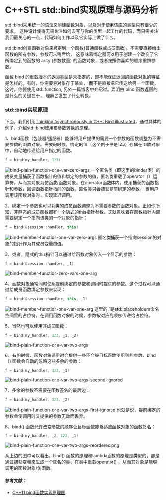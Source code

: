 C++STL std::bind实现原理与源码分析
==================================

std::bind采用统一的语法来创建函数对象，以及对于使用该库的类型只有很少的要求。
这种设计使得无需关注如何去写与你的类型一起工作的代码，而只需关注我们最关心的一点，代码如何工作以及它实际上做了什么。

std::bind创建函数对象来绑定到一个函数(普通函数或成员函数)。不需要直接给出函数的所有参数，参数可以稍后给，
这意味着绑定器可以用于创建一个改变了它所绑定到的函数的 arity (参数数量) 的函数对象，或者按照你喜欢的顺序重排参数。

函数 bind 的重载版本的返回类型是未指定的，即不能保证返回的函数对象的特征是怎样的。有时，你需要将对象存于某处，
而不是直接把它传送给另一个函数，这时，你要使用std::function, 另外一篇博客中介绍过。弄明白 bind 函数返回的是什么的关键在于，
理解它发生了什么转换。

### std::bind实现原理

下面，我们引用[Thinking Asynchronously in C++: Bind illustrated](http://blog.think-async.com/2010/04/bind-illustrated.html)，通过具体的例子，介绍std::bind使用和参数转换的原理。

1、bind函数（包装器/适配器）能够将用户提供的需要一个参数的函数调整为不需要参数的函数对象。需要的时候，绑定的值（这个例子中是123）存储在函数对象中，自动地传递给用户指定的函数。
```cpp
f = bind(my_handler, 123)
```
![bind-plain-function-one-var-zero-args](bind-plain-function-one-var-zero-args.png)
一个匿名类（即这里的binder类）的成员变量捕获了函数指针的值和绑定的参数的值，匿名类重载了operator（）运算符，从而其对象为仿函数/函数对象。在operator函数体内，使用捕获的函数指针和参数，回调函数指针指向的函数。匿名类只会捕获提前绑定的参数。
当用户调用该函数对象时，实现延迟调用。


2、绑定一个参数也可以将类的成员函数调整为不需要参数的函数对象。正如你所知，非静态的成员函数都有一个隐式的this指针参数。这就意味着在函数指针内部需要绑定一个指向该类的一个对象的指针：
```cpp
f = bind(&session::handler, this)
```
![bind-member-function-one-var-zero-args](bind-member-function-one-var-zero-args.png)
匿名类捕获一个指向session的对象的指针作为其成员变量的值。


3、或者，隐式的this指针可以通过给函数对象传入一个显示的参数：
```cpp
f = bind(&session::handler, _1)
```
![bind-member-function-zero-vars-one-arg](bind-member-function-zero-vars-one-arg.png)


4、函数对象通常同时使用提前绑定的参数和调用时提供的参数。这个过程可以通过给成员函数绑定参数来实现：
```cpp
f = bind(&session::handler, this, _1)
```
![bind-member-function-one-var-one-arg](bind-member-function-one-var-one-arg.png)
这里的_1是std::placeholders命名空间里的占位符，在调用函数对象的时候，参数按对应的顺序传递给占位符。


5、当然也可以使用非成员函数：
```cpp
f = bind(my_handler, 123, _1, _2)
```
![bind-plain-function-one-var-two-args](bind-plain-function-one-var-two-args.png)


6、有的时候，函数对象调用时会提供一些不会被目标函数使用到的参数，bind（) 函数会自动的忽略这些多余的参数：
```cpp
f = bind(my_handler, 123, _1)
```
![bind-plain-function-one-var-two-args-second-ignored](bind-plain-function-one-var-two-args-second-ignored.png)

7、多余的参数不需要在函数签名的最后边：
```cpp
f = bind(my_handler, 123, _2)
```
![bind-plain-function-one-var-two-args-first-ignored](bind-plain-function-one-var-two-args-first-ignored.png)
也就是说，提前绑定的参数会使调用时又提供的参数无效而丢弃。


8、bind() 函数允许改变参数的顺序让目标函数能够适应函数对象的函数签名：
```cpp
f = bind(my_handler, _2, 123, _1)
```
![bind-plain-function-one-var-two-args-reordered.png](bind-plain-function-one-var-two-args-reordered.png)

从上边的图中可以看出，bind() 函数的原理和lambda函数的原理是类似的，都是通过捕获变量来生成一个匿名的类，在类中重载operator() ，从而其对象是能够调用的函数对象/仿函数。






#### 参考文献：

- [C++11 bind函数实现原理图](https://blog.csdn.net/zhouguoqionghai/article/details/45770523)


